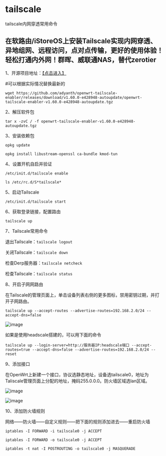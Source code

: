 # tailscale
tailscale内网穿透常用命令

## 在软路由/iStoreOS上安装Tailscale实现内网穿透、异地组网、远程访问，点对点传输，更好的使用体验！轻松打通内外网！群晖、威联通NAS，替代zerotier
1、开源项目地址：[【点击进入】](https://github.com/adyanth/openwrt-tailscale-enabler/releases)

#可以根据实际情况替换最新的

```wget https://github.com/adyanth/openwrt-tailscale-enabler/releases/download/v1.60.0-e428948-autoupdate/openwrt-tailscale-enabler-v1.60.0-e428948-autoupdate.tgz```  

2、解压软件包

```tar x -zvC / -f openwrt-tailscale-enabler-v1.60.0-e428948-autoupdate.tgz```

3、安装依赖包

```opkg update```

```opkg install libustream-openssl ca-bundle kmod-tun```

4、设置开机自启并验证

```/etc/init.d/tailscale enable```

```ls /etc/rc.d/S*tailscale*```

5、启动Tailscale

```/etc/init.d/tailscale start```

6、获取登录链接，配置路由

```tailscale up```

7、Tailscale常用命令

退出Tailscale：```tailscale logout```

关闭Tailscale：```tailscale down```

检查Derp服务器：```tailscale netcheck```

检查Tailscale：```tailscale status```

8、开启子网网路由

在Tailscale的管理页面上，单击设备列表右侧的更多图标，禁用密钥过期，并打开子网路由。

```tailscale up --accept-routes --advertise-routes=192.168.2.0/24 --accept-dns=false```

![image](https://github.com/3981877/tailscale/assets/60610978/84773267-524b-4d4b-9eca-c063626c9f05)

如果是使用headscale搭建的，可以用下面的命令

```tailscale up --login-server=http://服务器IP:headscale端口 --accept-routes=true --accept-dns=false --advertise-routes=192.168.2.0/24 --reset```

9、添加接口

在OpenWrt上新建一个接口，协议选静态地址，设备选tailscale0，地址为Taliscale管理页面上分配的地址，掩码255.0.0.0。防火墙区域选lan区域。

![image](https://github.com/3981877/tailscale/assets/60610978/2688102e-95c5-4b28-8ebb-82e1e9b78f7c)

![image](https://github.com/3981877/tailscale/assets/60610978/91324aaa-9c3f-4e92-ba9e-333f8b51a582)

10、添加防火墙规则

网络——防火墙——自定义规则——把下面的规则添加进去——重启防火墙

```iptables -I FORWARD -i tailscale0 -j ACCEPT```

```iptables -I FORWARD -o tailscale0 -j ACCEPT```

```iptables -t nat -I POSTROUTING -o tailscale0 -j MASQUERADE```
